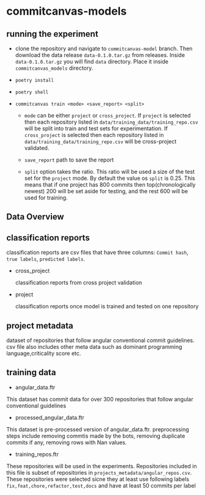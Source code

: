 # commitcanvas-models

## running the experiment

- clone the repository and navigate to `commitcanvas-model` branch. Then download the data release `data-0.1.0.tar.gz` from releases. Inside  `data-0.1.0.tar.gz` you will find `data` directory. Place it inside `commitcanvas_models` directory.
- `poetry install`
- `poetry shell`
- `commitcanvas train <mode> <save_report> <split>`

   - `mode` can be either `project` or `cross_project`. If `project` is selected then each repository listed in `data/training_data/training_repo.csv` will be split into train and test sets for experimentation. If `cross_project` is selected then each repository listed in `data/training_data/training_repo.csv` will be cross-project validated.

   - `save_report` path to save the report

   - `split` option takes the ratio. This ratio will be used a size of the test set for the `project` mode. By default the value os `split` is 0.25. This means that if one project has 800 commits then top(chronologically newest) 200 will be set aside for testing, and the rest 600 will be used for training.



## Data Overview

## classification reports

classification reports are csv files that have three columns: `Commit hash`, `true labels`, `predicted labels`. 

- cross_project

    classification reports from cross project validation

- project

    classification reports once model is trained and tested on one repository

## project metadata

dataset of repositories that follow angular conventional commit guidelines.
csv file also includes other meta data such as dominant programming language,criticality score etc.

## training data

- angular_data.ftr

This dataset has commit data for over 300 repositories that follow angular conventional guidelines

- processed_angular_data.ftr

This dataset is pre-processed version of angular_data.ftr. preprocessing steps include removing commtis made by the bots, removing duplicate commits if any, removing rows with Nan values.

- training_repos.ftr

These repositories will be used in the experiments. Repositories included in this
file is subset of repositories in `projects_metadata/angular_repos.csv`. These repositories were selected sicne they at least use following labels `fix,feat,chore,refactor,test,docs` and have at least 50 commits per label